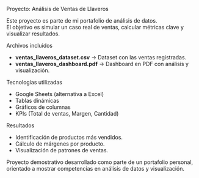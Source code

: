 Proyecto: Análisis de Ventas de Llaveros

Este proyecto es parte de mi portafolio de análisis de datos.  
El objetivo es simular un caso real de ventas, calcular métricas clave y visualizar resultados.

Archivos incluidos
- **ventas_llaveros_dataset.csv** → Dataset con las ventas registradas.
- **ventas_llaveros_dashboard.pdf** → Dashboard en PDF con análisis y visualización.

Tecnologías utilizadas
- Google Sheets (alternativa a Excel)
- Tablas dinámicas
- Gráficos de columnas
- KPIs (Total de ventas, Margen, Cantidad)

Resultados
- Identificación de productos más vendidos.
- Cálculo de márgenes por producto.
- Visualización de patrones de ventas.

Proyecto demostrativo desarrollado como parte de un portafolio personal, orientado a mostrar competencias en análisis de datos y visualización.

